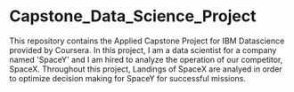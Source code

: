 # Capstone_Data_Science_Project

This repository contains the Applied Capstone Project for IBM Datascience provided by Coursera. In this project, I am a data scientist for a company named 'SpaceY' and I am hired to analyze the operation of our competitor, SpaceX. Throughout this project, Landings of SpaceX are analyed in order to optimize decision making for SpaceY for successful missions.
